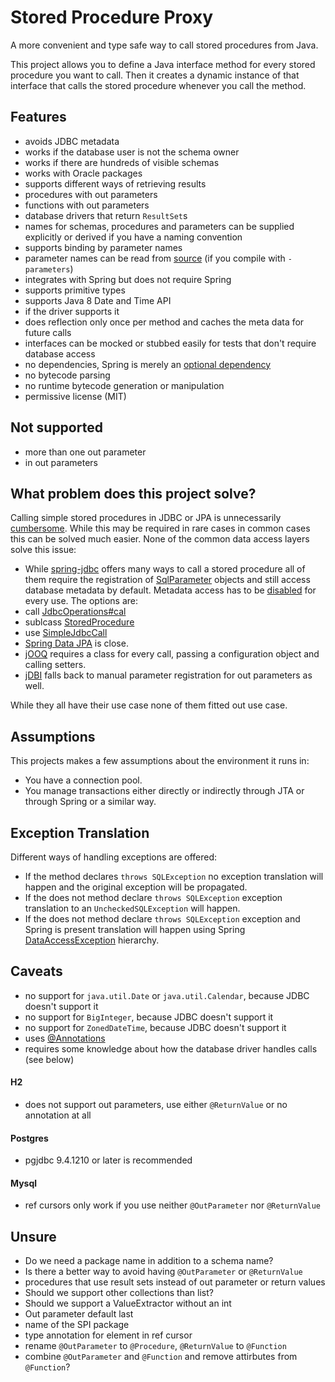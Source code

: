 Stored Procedure Proxy
======================

A more convenient and type safe way to call stored procedures from Java.

This project allows you to define a Java interface method for every stored procedure you want to call. Then it creates a dynamic instance of that interface that calls the stored procedure whenever you call the method.

Features
--------

- avoids JDBC metadata
 - works if the database user is not the schema owner
 - works if there are hundreds of visible schemas
- works with Oracle packages
- supports different ways of retrieving results
 - procedures with out parameters
 - functions with out parameters
 - database drivers that return `ResultSet`s
- names for schemas, procedures and parameters can be supplied explicitly or derived if you have a naming convention
 - supports binding by parameter names
 - parameter names can be read from [source](https://docs.oracle.com/javase/tutorial/reflect/member/methodparameterreflection.html) (if you compile with `-parameters`)
- integrates with Spring but does not require Spring
- supports primitive types
- supports Java 8 Date and Time API
 - if the driver supports it
- does reflection only once per method and caches the meta data for future calls
- interfaces can be mocked or stubbed easily for tests that don't require database access
- no dependencies, Spring is merely an [optional dependency](https://maven.apache.org/guides/introduction/introduction-to-optional-and-excludes-dependencies.html)
- no bytecode parsing
- no runtime bytecode generation or manipulation
- permissive license (MIT)

Not supported
-------------

 - more than one out parameter
 - in out parameters

What problem does this project solve?
-------------------------------------

Calling simple stored procedures in JDBC or JPA is unnecessarily [cumbersome](https://blog.jooq.org/2016/06/08/using-stored-procedures-with-jpa-jdbc-meh-just-use-jooq/). While this may be required in rare cases in common cases this can be solved much easier. None of the common data access layers solve this issue:

- While [spring-jdbc](http://docs.spring.io/spring/docs/current/spring-framework-reference/html/jdbc.html) offers many ways to call a stored procedure all of them require the registration of [SqlParameter](https://docs.spring.io/spring/docs/current/javadoc-api/org/springframework/jdbc/core/SqlParameter.html) objects and still access database metadata by default. Metadata access has to be [disabled](https://docs.spring.io/spring/docs/current/javadoc-api/org/springframework/jdbc/core/simple/SimpleJdbcCall.html#withoutProcedureColumnMetaDataAccess--) for every use. The options are:
 - call [JdbcOperations#cal](https://docs.spring.io/spring/docs/current/javadoc-api/org/springframework/jdbc/core/JdbcOperations.html#call-org.springframework.jdbc.core.CallableStatementCreator-java.util.List-)
 - sublcass [StoredProcedure](https://docs.spring.io/spring/docs/current/javadoc-api/org/springframework/jdbc/object/StoredProcedure.html)
 - use [SimpleJdbcCall](https://docs.spring.io/spring/docs/current/javadoc-api/org/springframework/jdbc/core/simple/SimpleJdbcCall.html)
- [Spring Data JPA](https://github.com/spring-projects/spring-data-examples/tree/master/jpa/jpa21) is close.
- [jOOQ](http://www.jooq.org/doc/3.8/manual/sql-execution/stored-procedures/) requires a class for every call, passing a configuration object and calling setters.
- [jDBI](https://github.com/jdbi/jdbi/issues/135) falls back to manual parameter registration for out parameters as well.

While they all have their use case none of them fitted out use case.

Assumptions
-----------

This projects makes a few assumptions about the environment it runs in:

- You have a connection pool.
- You manage transactions either directly or indirectly through JTA or through Spring or a similar way.

Exception Translation
---------------------

Different ways of handling exceptions are offered:

- If the method declares `throws SQLException` no exception translation will happen and the original exception will be propagated.
- If the does not method declare `throws SQLException` exception translation to an `UncheckedSQLException` will happen.
- If the does not method declare `throws SQLException` exception and Spring is present translation will happen using Spring [DataAccessException](http://docs.spring.io/autorepo/docs/spring/current/spring-framework-reference/html/dao.html) hierarchy.

Caveats
-------
- no support for `java.util.Date` or `java.util.Calendar`, because JDBC doesn't support it
- no support for `BigInteger`, because JDBC doesn't support it
- no support for `ZonedDateTime`, because JDBC doesn't support it
- uses [@Annotations](http://www.annotatiomania.com)
- requires some knowledge about how the database driver handles calls (see below)

#### H2
- does not support out parameters, use either `@ReturnValue` or no annotation at all

#### Postgres
- pgjdbc 9.4.1210 or later is recommended

#### Mysql
- ref cursors only work if you use neither `@OutParameter` nor `@ReturnValue`

Unsure
------
- Do we need a package name in addition to a schema name?
- Is there a better way to avoid having `@OutParameter` or `@ReturnValue`
- procedures that use result sets instead of out parameter or return values
- Should we support other collections than list?
- Should we support a ValueExtractor without an int
- Out parameter default last
- name of the SPI package
- type annotation for element in ref cursor
- rename `@OutParameter` to `@Procedure`, `@ReturnValue` to `@Function`
- combine `@OutParameter` and `@Function` and remove attirbutes from `@Function`?


